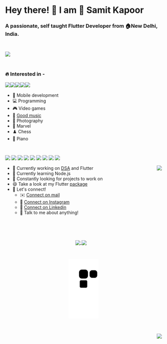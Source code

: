 <h1 align="left">Hey there! 👋 I am 📛 Samit Kapoor</h1>

<h3 align="left">A passionate, self taught Flutter Developer from 🏠New Delhi, India.</h3><br>

<img height=320 src="https://user-images.githubusercontent.com/77121931/168066191-076e7dc6-212c-4465-a7d0-ff44e23a4d70.gif" /><br>

<h3 align="left"><br>🔥 Interested in - </h3>

<img height=150 src="https://user-images.githubusercontent.com/77121931/167949285-0531ce88-9c28-4d15-8694-4474ea9f2546.gif" /><img height=150 src="https://user-images.githubusercontent.com/77121931/168064727-3e4249bb-8161-40bf-9b47-de75505d6853.gif" /><img height=150 src="https://user-images.githubusercontent.com/77121931/167949535-63d84505-f979-4634-8bde-f2e38afd725d.gif" /><img height=150 src="https://user-images.githubusercontent.com/77121931/168080879-6769521c-a90a-4202-8715-d5fe6efc7429.gif" /><img height=150 src="https://user-images.githubusercontent.com/77121931/168081622-ff09779c-b413-4cc9-8967-8f40ffe05da8.gif" />

- 📱 Mobile development <br>
- 💻 Programming<br>
- 🎮 Video games<br>
- 🎷 <A href="https://www.youtube.com/watch?v=dQw4w9WgXcQ">Good music</A><br>
- 📸 Photography<br>
- 🦸 Marvel<br>
- ♟️ Chess<br>
- 🎹 Piano<br>
<br>

<p>
  <img src="https://img.shields.io/badge/Flutter-02569B?style=for-the-badge&logo=flutter&logoColor=white" />
  <img src="https://img.shields.io/badge/C%2B%2B-00599C?style=for-the-badge&logo=c%2B%2B&logoColor=white" />
  <img src="https://img.shields.io/badge/Dart-0175C2?style=for-the-badge&logo=dart&logoColor=white" />
  <img src="https://img.shields.io/badge/C-00599C?style=for-the-badge&logo=c&logoColor=white" />
  <img src="https://img.shields.io/badge/-Hackerrank-2EC866?style=for-the-badge&logo=HackerRank&logoColor=white" />
  <img src="https://img.shields.io/badge/-LeetCode-FFA116?style=for-the-badge&logo=LeetCode&logoColor=black" />
  <img src="https://img.shields.io/badge/LinkedIn-0077B5?style=for-the-badge&logo=linkedin&logoColor=white" />
  <img src="https://img.shields.io/badge/Instagram-E4405F?style=for-the-badge&logo=instagram&logoColor=white" />
  <img src="https://img.shields.io/badge/Gmail-D14836?style=for-the-badge&logo=gmail&logoColor=white" /> 
</p>

- 🔭 Currently working on <A href="https://github.com/samitkapoor/DSA">DSA</A> and Flutter <img height=300 align=right src="https://user-images.githubusercontent.com/77121931/168083944-913d2267-5134-4a86-b242-8147d6a2f0a6.gif" />  <br>
- 🔰 Currently learning Node.js <br>
- 👀 Constantly looking for projects to work on <br>
- 😄 Take a look at my Flutter [package](https://pub.dev/packages/country_phone_code_picker) <br>
- 🤝 Let's connect! <br>
  - ✉️ [Connect on mail](https://mail.google.com/mail/u/0/?fs=1&to=samitkapoor77@gmail.com&tf=cm) <br>
  - 📸 [Connect on Instagram](https://www.instagram.com/im_samit) <br>
  - 👔 [Connect on Linkedin](https://www.linkedin.com/in/samit-kapoor)
  - 🤗 Talk to me about anything!

<br><br><br>

<p align="center">
  <a href="https://github-readme-streak-stats.herokuapp.com?user=samitkapoor&theme=buefy-dark&hide_border=true&date_format=j%20M%5B%20Y%5D">
    <img height=`50 align="center" src="https://github-readme-streak-stats.herokuapp.com?user=samitkapoor&theme=flag-india&hide_border=true&date_format=j%20M%5B%20Y%5D" />
  </a>
  <a href="https://github-readme-stats.vercel.app/api?username=samitkapoor">
    <img height=150 align="center" src="https://github-readme-stats.vercel.app/api?username=samitkapoor" />
  </a>
</p>


<br>
<p align="center">
  <img src="https://raw.githubusercontent.com/samitkapoor/samitkapoor/output/github-snake-dark.svg" />
</p>                                                                                                 

<br>
<p align="right">
  <img src="https://profile-counter.glitch.me/{samitkapoor}/count.svg" />
</p>
